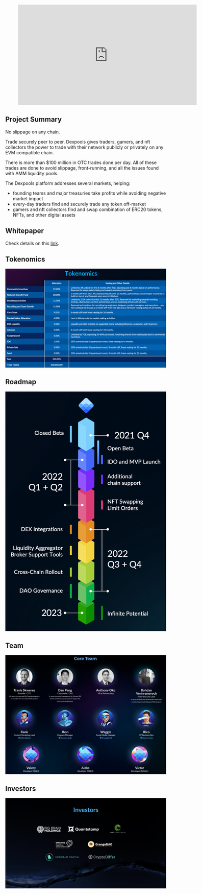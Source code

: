 <figure class="video_container">
  <iframe width="560" height="315" src="https://www.youtube.com/embed/_07i5LG63Cg" title="YouTube video player" frameborder="0" allow="accelerometer; autoplay; clipboard-write; encrypted-media; gyroscope; picture-in-picture" allowfullscreen></iframe>
</figure>


## Project Summary

No slippage on any chain. 

Trade securely peer to peer. Dexpools gives traders, gamers, and nft collectors the power to trade with their network publicly or privately on any EVM compatible chain. 

There is more than $100 million in OTC trades done per day. All of these trades are done to avoid slippage, front-running, and all the issues found with AMM liquidity pools.

The Dexpools platform addresses several markets, helping: 
- founding teams and major treasuries take profits while avoiding negative market impact 
- every-day traders find and securely trade any token off-market 
- gamers and nft collectors find and swap combination of ERC20 tokens, NFTs, and other digital assets

## Whitepaper

Check details on this [link](https://dexpools.com/wp-content/uploads/2022/03/Dexpools_WhitePaper.pdf).

## Tokenomics

![Tokenomics](https://raw.githubusercontent.com/Netswap/launchpad-resources/master/v2/0x0705a13fe068fd1f52373aa4ac50f89039538964/static/images/tokenomics.png)

## Roadmap

![Roadmap](https://raw.githubusercontent.com/Netswap/launchpad-resources/master/v2/0x0705a13fe068fd1f52373aa4ac50f89039538964/static/images/roadmap.png)

## Team

![Team](https://raw.githubusercontent.com/Netswap/launchpad-resources/master/v2/0x0705a13fe068fd1f52373aa4ac50f89039538964/static/images/team.png)

## Investors

![Investors](https://raw.githubusercontent.com/Netswap/launchpad-resources/master/v2/0x0705a13fe068fd1f52373aa4ac50f89039538964/static/images/investors.png)
